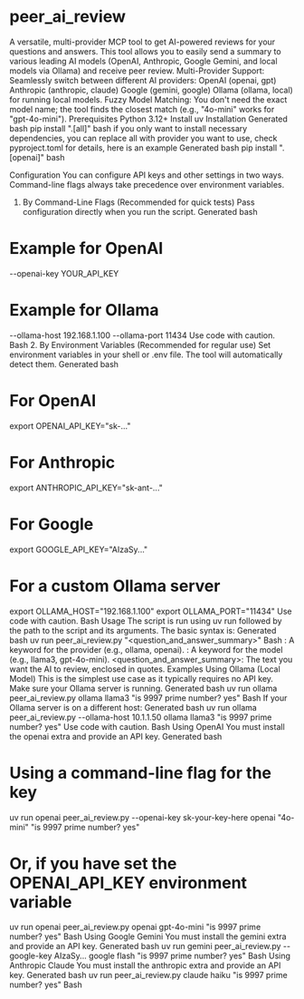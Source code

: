 # peer_ai_review
A versatile, multi-provider MCP tool to get AI-powered reviews for your questions and answers. This tool allows you to easily send a summary to various leading AI models (OpenAI, Anthropic, Google Gemini, and local models via Ollama) and receive peer review.
Multi-Provider Support: Seamlessly switch between different AI providers:
OpenAI (openai, gpt)
Anthropic (anthropic, claude)
Google (gemini, google)
Ollama (ollama, local) for running local models.
Fuzzy Model Matching: You don't need the exact model name; the tool finds the closest match (e.g., "4o-mini" works for "gpt-4o-mini").
Prerequisites
Python 3.12+
Install uv
Installation
Generated bash
pip install ".[all]"
bash
if you only want to install necessary dependencies, you can replace all with provider you want to use, check pyproject.toml for details, here is an example
Generated bash
pip install ".[openai]"
bash

Configuration
You can configure API keys and other settings in two ways. Command-line flags always take precedence over environment variables.
1. By Command-Line Flags (Recommended for quick tests)
Pass configuration directly when you run the script.
Generated bash
# Example for OpenAI
--openai-key YOUR_API_KEY

# Example for Ollama
--ollama-host 192.168.1.100 --ollama-port 11434
Use code with caution.
Bash
2. By Environment Variables (Recommended for regular use)
Set environment variables in your shell or .env file. The tool will automatically detect them.
Generated bash
# For OpenAI
export OPENAI_API_KEY="sk-..."

# For Anthropic
export ANTHROPIC_API_KEY="sk-ant-..."

# For Google
export GOOGLE_API_KEY="AIzaSy..."

# For a custom Ollama server
export OLLAMA_HOST="192.168.1.100"
export OLLAMA_PORT="11434"
Use code with caution.
Bash
Usage
The script is run using uv run followed by the path to the script and its arguments. The basic syntax is:
Generated bash
uv run peer_ai_review.py <provider> <model> "<question_and_answer_summary>"
Bash
<provider>: A keyword for the provider (e.g., ollama, openai).
<model>: A keyword for the model (e.g., llama3, gpt-4o-mini).
<question_and_answer_summary>: The text you want the AI to review, enclosed in quotes.
Examples
Using Ollama (Local Model)
This is the simplest use case as it typically requires no API key. Make sure your Ollama server is running.
Generated bash
uv run ollama peer_ai_review.py ollama llama3 "is 9997 prime number? yes"
Bash
If your Ollama server is on a different host:
Generated bash
uv run ollama peer_ai_review.py --ollama-host 10.1.1.50 ollama llama3 "is 9997 prime number? yes"
Use code with caution.
Bash
Using OpenAI
You must install the openai extra and provide an API key.
Generated bash
# Using a command-line flag for the key
uv run openai peer_ai_review.py --openai-key sk-your-key-here openai "4o-mini" "is 9997 prime number? yes"

# Or, if you have set the OPENAI_API_KEY environment variable
uv run openai peer_ai_review.py openai gpt-4o-mini "is 9997 prime number? yes"
Bash
Using Google Gemini
You must install the gemini extra and provide an API key.
Generated bash
uv run gemini peer_ai_review.py --google-key AIzaSy... google flash "is 9997 prime number? yes"
Bash
Using Anthropic Claude
You must install the anthropic extra and provide an API key.
Generated bash
uv run peer_ai_review.py claude haiku "is 9997 prime number? yes"
Bash
